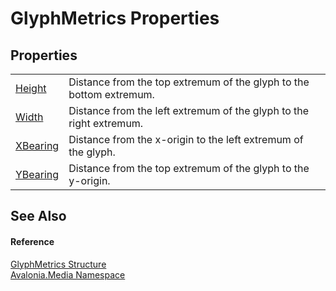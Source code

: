 # GlyphMetrics Properties




## Properties
<table>
<tr>
<td><a href="P_Avalonia_Media_GlyphMetrics_Height">Height</a></td>
<td>Distance from the top extremum of the glyph to the bottom extremum.</td>
</tr>
<tr>
<td><a href="P_Avalonia_Media_GlyphMetrics_Width">Width</a></td>
<td>Distance from the left extremum of the glyph to the right extremum.</td>
</tr>
<tr>
<td><a href="P_Avalonia_Media_GlyphMetrics_XBearing">XBearing</a></td>
<td>Distance from the x-origin to the left extremum of the glyph.</td>
</tr>
<tr>
<td><a href="P_Avalonia_Media_GlyphMetrics_YBearing">YBearing</a></td>
<td>Distance from the top extremum of the glyph to the y-origin.</td>
</tr>
</table>

## See Also


#### Reference
<a href="T_Avalonia_Media_GlyphMetrics">GlyphMetrics Structure</a>  
<a href="N_Avalonia_Media">Avalonia.Media Namespace</a>  

